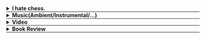 <script src="scroll.js"></script>
<script src="https://www.youtube.com/iframe_api"></script>

<div style="border-bottom: 0.5px solid;">
  <details class="content-details" data-url="chess.html" data-type="html">
    <summary><b>I hate chess.</b></summary>
    <span class="content" style="display:block"></span>
  </details>
</div>

<div style="border-bottom: 0.5px solid;">
  <details class="content-details" data-url="music.html" data-type="html">
    <summary><b>Music(Ambient/Instrumental/...)</b></summary>
    <span class="content" style="font-size: 90%; display:block"></span>
  </details>
</div>

<div style="border-bottom: 0.5px solid;">
  <details class="content-details" data-url="video.html" data-type="html">
    <summary><b>Video</b></summary>
    <span class="content" style="display:block"></span>
  </details>
</div>

<div style="border-bottom: 0.5px solid;">
  <details class="content-details" data-url="review.html" data-type="html">
    <summary><b>Book Review</b></summary>
    <span class="content" style="font-size: 90%; display:block"></span>
  </details>
</div>

<script src="load.js"></script>


